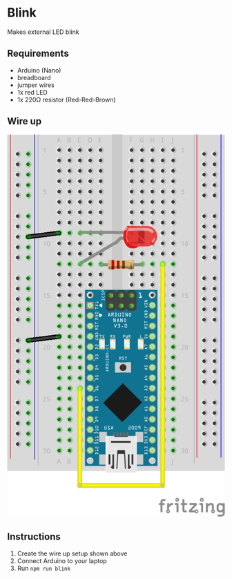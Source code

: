 # Blink

Makes external LED blink

## Requirements

- Arduino (Nano)
- breadboard
- jumper wires
- 1x red LED 
- 1x 220Ω resistor (Red-Red-Brown)

## Wire up

![](nano-led_bb.png)

## Instructions

1. Create the wire up setup shown above
2. Connect Arduino to your laptop
3. Run `npm run blink`